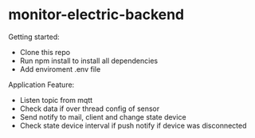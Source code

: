 # monitor-electric-backend
Getting started:
- Clone this repo
- Run npm install to install all dependencies
- Add enviroment .env file

Application Feature:
- Listen topic from mqtt
- Check data if over thread config of sensor
- Send notify to mail, client and change state device
- Check state device interval if push notify if device was disconnected
